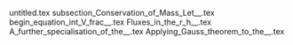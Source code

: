 untitled.tex
subsection_Conservation_of_Mass_Let__.tex
begin_equation_int_V_frac__.tex
Fluxes_in_the_r_h__.tex
A_further_specialisation_of_the__.tex
Applying_Gauss_theorem_to_the__.tex
